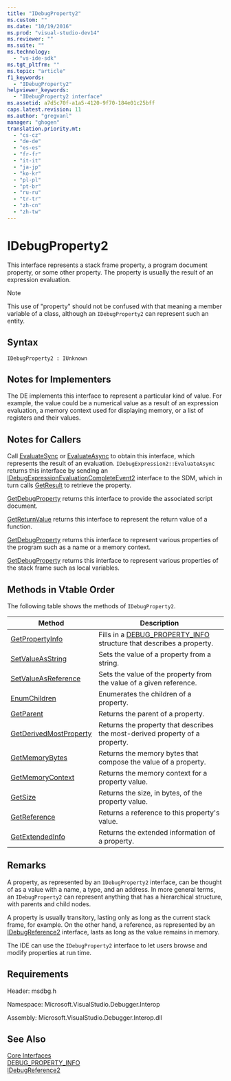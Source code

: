 ```yaml
---
title: "IDebugProperty2"
ms.custom: ""
ms.date: "10/19/2016"
ms.prod: "visual-studio-dev14"
ms.reviewer: ""
ms.suite: ""
ms.technology: 
  - "vs-ide-sdk"
ms.tgt_pltfrm: ""
ms.topic: "article"
f1_keywords: 
  - "IDebugProperty2"
helpviewer_keywords: 
  - "IDebugProperty2 interface"
ms.assetid: a7d5c70f-a1a5-4120-9f70-184e01c25bff
caps.latest.revision: 11
ms.author: "gregvanl"
manager: "ghogen"
translation.priority.mt: 
  - "cs-cz"
  - "de-de"
  - "es-es"
  - "fr-fr"
  - "it-it"
  - "ja-jp"
  - "ko-kr"
  - "pl-pl"
  - "pt-br"
  - "ru-ru"
  - "tr-tr"
  - "zh-cn"
  - "zh-tw"
---
```

# IDebugProperty2
This interface represents a stack frame property, a program document property, or some other property. The property is usually the result of an expression evaluation.  
  
> [!NOTE]
>  This use of "property" should not be confused with that meaning a member variable of a class, although an `IDebugProperty2` can represent such an entity.  
  
## Syntax  
  
```  
IDebugProperty2 : IUnknown  
```  
  
## Notes for Implementers  
 The DE implements this interface to represent a particular kind of value. For example, the value could be a numerical value as a result of an expression evaluation, a memory context used for displaying memory, or a list of registers and their values.  
  
## Notes for Callers  
 Call [EvaluateSync](../extensibility-debugger-reference/idebugexpression2--evaluatesync.md) or [EvaluateAsync](../extensibility-debugger-reference/idebugexpression2--evaluateasync.md) to obtain this interface, which represents the result of an evaluation. `IDebugExpression2::EvaluateAsync` returns this interface by sending an [IDebugExpressionEvaluationCompleteEvent2](../extensibility-debugger-reference/idebugexpressionevaluationcompleteevent2.md) interface to the SDM, which in turn calls [GetResult](../extensibility-debugger-reference/idebugexpressionevaluationcompleteevent2--getresult.md) to retrieve the property.  
  
 [GetDebugProperty](../extensibility-debugger-reference/idebugpropertycreateevent2--getdebugproperty.md) returns this interface to provide the associated script document.  
  
 [GetReturnValue](../extensibility-debugger-reference/idebugreturnvalueevent2--getreturnvalue.md) returns this interface to represent the return value of a function.  
  
 [GetDebugProperty](../extensibility-debugger-reference/idebugprogram2--getdebugproperty.md) returns this interface to represent various properties of the program such as a name or a memory context.  
  
 [GetDebugProperty](../extensibility-debugger-reference/idebugstackframe2--getdebugproperty.md) returns this interface to represent various properties of the stack frame such as local variables.  
  
## Methods in Vtable Order  
 The following table shows the methods of `IDebugProperty2`.  
  
|Method|Description|  
|------------|-----------------|  
|[GetPropertyInfo](../extensibility-debugger-reference/idebugproperty2--getpropertyinfo.md)|Fills in a [DEBUG_PROPERTY_INFO](../extensibility-debugger-reference/debug_property_info.md) structure that describes a property.|  
|[SetValueAsString](../extensibility-debugger-reference/idebugproperty2--setvalueasstring.md)|Sets the value of a property from a string.|  
|[SetValueAsReference](../extensibility-debugger-reference/idebugproperty2--setvalueasreference.md)|Sets the value of the property from the value of a given reference.|  
|[EnumChildren](../extensibility-debugger-reference/idebugproperty2--enumchildren.md)|Enumerates the children of a property.|  
|[GetParent](../extensibility-debugger-reference/idebugproperty2--getparent.md)|Returns the parent of a property.|  
|[GetDerivedMostProperty](../extensibility-debugger-reference/idebugproperty2--getderivedmostproperty.md)|Returns the property that describes the most-derived property of a property.|  
|[GetMemoryBytes](../extensibility-debugger-reference/idebugproperty2--getmemorybytes.md)|Returns the memory bytes that compose the value of a property.|  
|[GetMemoryContext](../extensibility-debugger-reference/idebugproperty2--getmemorycontext.md)|Returns the memory context for a property value.|  
|[GetSize](../extensibility-debugger-reference/idebugproperty2--getsize.md)|Returns the size, in bytes, of the property value.|  
|[GetReference](../extensibility-debugger-reference/idebugproperty2--getreference.md)|Returns a reference to this property's value.|  
|[GetExtendedInfo](../extensibility-debugger-reference/idebugproperty2--getextendedinfo.md)|Returns the extended information of a property.|  
  
## Remarks  
 A property, as represented by an `IDebugProperty2` interface, can be thought of as a value with a name, a type, and an address. In more general terms, an `IDebugProperty2` can represent anything that has a hierarchical structure, with parents and child nodes.  
  
 A property is usually transitory, lasting only as long as the current stack frame, for example. On the other hand, a reference, as represented by an [IDebugReference2](../extensibility-debugger-reference/idebugreference2.md) interface, lasts as long as the value remains in memory.  
  
 The IDE can use the `IDebugProperty2` interface to let users browse and modify properties at run time.  
  
## Requirements  
 Header: msdbg.h  
  
 Namespace: Microsoft.VisualStudio.Debugger.Interop  
  
 Assembly: Microsoft.VisualStudio.Debugger.Interop.dll  
  
## See Also  
 [Core Interfaces](../extensibility-debugger-reference/core-interfaces.md)   
 [DEBUG_PROPERTY_INFO](../extensibility-debugger-reference/debug_property_info.md)   
 [IDebugReference2](../extensibility-debugger-reference/idebugreference2.md)